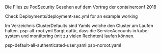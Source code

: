 Die Files zu PodSecurity
Gesehen auf dem Vortrag der containerconf 2018

Check Deployments/deployment-sec.yml for an example working 

Im Verzeichnis ClusterDefaults sind Yamls welche den Cluster am Laufen halten.
psp-all-root.yml  Sorgt dafür, dass die ServiceAccounts in kube-system und montitoring (mit zu vielen Rechnten) laufen können.

psp-default-all-authenticated-user.yaml  psp-noroot.yaml
